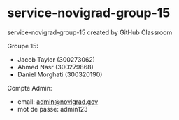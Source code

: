 # service-novigrad-group-15
service-novigrad-group-15 created by GitHub Classroom

Groupe 15:
- Jacob Taylor (300273062)
- Ahmed Nasr (300279868)
- Daniel Morghati (300320190)

Compte Admin:
- email: admin@novigrad.gov
- mot de passe: admin123

